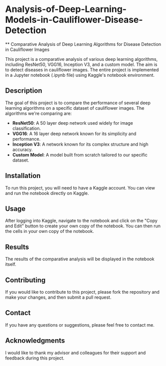 # Analysis-of-Deep-Learning-Models-in-Cauliflower-Disease-Detection
** Comparative Analysis of Deep Learning Algorithms for Disease Detection in Cauliflower Images

This project is a comparative analysis of various deep learning algorithms, including ResNet50, VGG16, Inception V3, and a custom model. The aim is to detect diseases in cauliflower images. The entire project is implemented in a Jupyter notebook (.ipynb file) using Kaggle's notebook environment.

## Description

The goal of this project is to compare the performance of several deep learning algorithms on a specific dataset of cauliflower images. The algorithms we're comparing are:

- **ResNet50**: A 50 layer deep network used widely for image classification.
- **VGG16**: A 16 layer deep network known for its simplicity and performance.
- **Inception V3**: A network known for its complex structure and high accuracy.
- **Custom Model**: A model built from scratch tailored to our specific dataset.

## Installation

To run this project, you will need to have a Kaggle account. You can view and run the notebook directly on Kaggle.

## Usage

After logging into Kaggle, navigate to the notebook and click on the "Copy and Edit" button to create your own copy of the notebook. You can then run the cells in your own copy of the notebook.

## Results

The results of the comparative analysis will be displayed in the notebook itself.

## Contributing

If you would like to contribute to this project, please fork the repository and make your changes, and then submit a pull request.

## Contact

If you have any questions or suggestions, please feel free to contact me.

## Acknowledgments

I would like to thank my advisor and colleagues for their support and feedback during this project.

